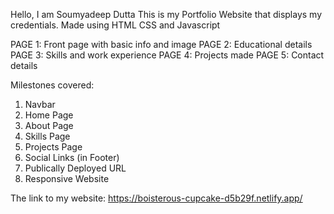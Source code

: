 Hello, I am Soumyadeep Dutta
This is my Portfolio Website that displays my credentials.
Made using HTML CSS and Javascript

PAGE 1: Front page with basic info and image
PAGE 2: Educational details 
PAGE 3: Skills and work experience
PAGE 4: Projects made
PAGE 5: Contact details


Milestones covered:
1. Navbar
2. Home Page
3. About Page
4. Skills Page
5. Projects Page
6. Social Links (in Footer)
7. Publically Deployed URL
8. Responsive Website


The link to my website: https://boisterous-cupcake-d5b29f.netlify.app/
